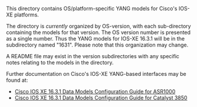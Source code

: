 This directory contains OS/platform-specific YANG models for Cisco's IOS-XE platforms.

The directory is _currently_ organized by OS-version, with each sub-directory containing the models for that version. The OS version number is presented as a single number. Thus the YANG models for IOS-XE 16.3.1 will be in the subdirectory named "1631". Please note that this organization may change.

A README file may exist in the version subdirectories with any specific notes relating to the models in the directory.

Further documentation on Cisco's IOS-XE YANG-based interfaces may be found at:


* [Cisco IOS XE 16.3.1 Data Models Configuration Guide for ASR1000](http://www.cisco.com/c/en/us/td/docs/ios-xml/ios/datamodels/configuration/xe-16/data-models-xe-16-book.html)
* [Cisco IOS XE 16.3.1 Data Models Configuration Guide for Catalyst 3850](http://www.cisco.com/c/en/us/td/docs/switches/lan/catalyst3850/software/release/16-3/configuration_guide/b_163_consolidated_3850_cg/b_163_consolidated_3850_cg_chapter_010100000.html)
